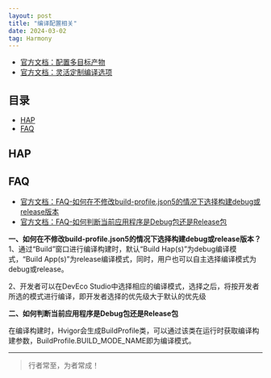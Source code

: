 ```yaml
---
layout: post
title: "编译配置相关"
date: 2024-03-02
tag: Harmony
---
```


- [官方文档：配置多目标产物](https://developer.huawei.com/consumer/cn/doc/harmonyos-guides-V5/ide-customized-multi-targets-and-products-V5)
- [官方文档：灵活定制编译选项](https://developer.huawei.com/consumer/cn/doc/harmonyos-guides-V5/ide-hvigor-compilation-options-customizing-V5)



## 目录
- [HAP](#content1)   
- [FAQ](#content4)   


## <a id="content1">HAP</a>



## <a id="content4">FAQ</a>

- [官方文档：FAQ-如何在不修改build-profile.json5的情况下选择构建debug或release版本](https://developer.huawei.com/consumer/cn/doc/harmonyos-faqs-V5/faqs-compiling-and-building-46-V5)
- [官方文档：FAQ-如何判断当前应用程序是Debug包还是Release包](https://developer.huawei.com/consumer/cn/doc/harmonyos-faqs-V5/faqs-ability-108-V5)


**一、如何在不修改build-profile.json5的情况下选择构建debug或release版本？**    
1、通过“Build”窗口进行编译构建时，默认“Build Hap(s)”为debug编译模式，“Build App(s)”为release编译模式，同时，用户也可以自主选择编译模式为debug或release。 

2、开发者可以在DevEco Studio中选择相应的编译模式，选择之后，将按开发者所选的模式进行编译，即开发者选择的优先级大于默认的优先级


**二、如何判断当前应用程序是Debug包还是Release包**    

在编译构建时，Hvigor会生成BuildProfile类，可以通过该类在运行时获取编译构建参数，BuildProfile.BUILD_MODE_NAME即为编译模式。




----------
>  行者常至，为者常成！


